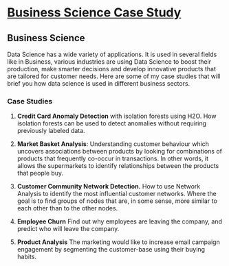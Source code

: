# [Business Science Case Study](https://shejz.github.io/businesscience/)

## **Business Science**

Data Science has a wide variety of applications. It is used in several fields like in Business, various industries are using Data Science to boost their production, make smarter decisions and develop innovative products that are tailored for customer needs. Here are some of my case studies that will brief you how data science is used in different business sectors.

### Case Studies

1. **Credit Card Anomaly Detection** with isolation forests using H2O. How isolation forests can be used to detect anomalies without requiring previously labeled data. 

2. **Market Basket Analysis**: Understanding customer behaviour which uncovers associations between products by 
looking for combinations of products that frequently co-occur in transactions. In other words, it allows the supermarkets to identify relationships between the products that people buy.

3. **Customer Community Network Detection.** How to use Network Analysis to identify the most influential customer networks. Where the goal is to find groups of nodes that are, in some sense, more similar to each other than to the other nodes.

4. **Employee Churn** Find out why employees are leaving the company, and predict who will leave the company.

5. **Product Analysis** The marketing would like to increase email campaign engagement by segmenting the customer-base using their buying habits. 

